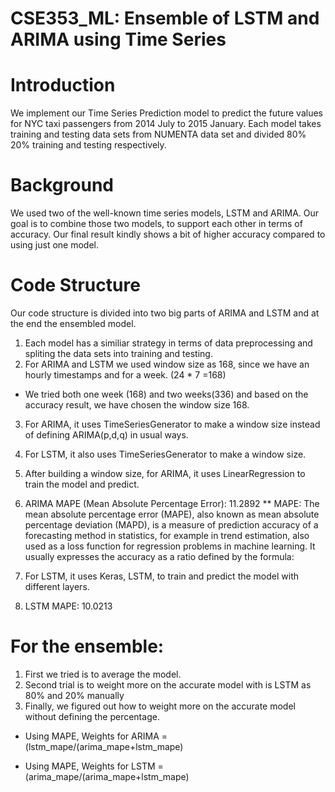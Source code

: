 # CSE353_ML: Ensemble of LSTM and ARIMA using Time Series

# Introduction
We implement our Time Series Prediction model to predict the future values for NYC taxi passengers from 2014 July to 2015 January. Each model takes training and testing data sets from NUMENTA data set and divided 80% 20% training and testing respectively.

# Background
We used two of the well-known time series models, LSTM and ARIMA. Our goal is to combine those two models, to support each other in terms of accuracy. Our final result kindly shows a bit of higher accuracy compared to using just one model. 

# Code Structure
Our code structure is divided into two big parts of ARIMA and LSTM and at the end the ensembled model. 
1) Each model has a similiar strategy in terms of data preprocessing and spliting the data sets into training and testing.
2) For ARIMA and LSTM we used window size as 168, since we have an hourly timestamps and for a week. (24 * 7 =168)
  - We tried both one week (168) and two weeks(336) and based on the accuracy result, we have chosen the window size 168.
3) For ARIMA, it uses TimeSeriesGenerator to make a window size instead of defining ARIMA(p,d,q) in usual ways.
4) For LSTM, it also uses TimeSeriesGenerator to make a window size.
5) After building a window size, for ARIMA, it uses LinearRegression to train the model and predict.
6) ARIMA MAPE (Mean Absolute Percentage Error): 11.2892
** MAPE: The mean absolute percentage error (MAPE), also known as mean absolute percentage deviation (MAPD), is a measure of prediction accuracy of a forecasting method in statistics, for example in trend estimation, also used as a loss function for regression problems in machine learning. It usually expresses the accuracy as a ratio defined by the formula:


7) For LSTM, it uses Keras, LSTM, to train and predict the model with different layers.
8) LSTM MAPE: 10.0213

# For the ensemble: 
1) First we tried is to average the model.
2) Second trial is to weight more on the accurate model with is LSTM as 80% and 20% manually
3) Finally, we figured out how to weight more on the accurate model without defining the percentage.

- Using MAPE, Weights for ARIMA = (lstm_mape/(arima_mape+lstm_mape)

- Using MAPE, Weights for LSTM = (arima_mape/(arima_mape+lstm_mape)


